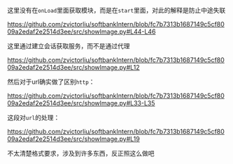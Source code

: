 这里没有在`onLoad`里面获取模块，而是在`start`里面，对此的解释是防止中途失联

https://github.com/zvictorliu/softbankIntern/blob/fc7b7313b1687149c5cf8009a2edaf2e2514d3ee/src/showImage.py#L44-L46

这里通过建立会话获取服务，而不是通过代理

https://github.com/zvictorliu/softbankIntern/blob/fc7b7313b1687149c5cf8009a2edaf2e2514d3ee/src/showImage.py#L12

然后对于url确实做了区别`http`：

https://github.com/zvictorliu/softbankIntern/blob/fc7b7313b1687149c5cf8009a2edaf2e2514d3ee/src/showImage.py#L33-L35

这段对`url`的处理：

https://github.com/zvictorliu/softbankIntern/blob/fc7b7313b1687149c5cf8009a2edaf2e2514d3ee/src/showImage.py#L19

不太清楚格式要求，涉及到许多东西，反正照这么做吧